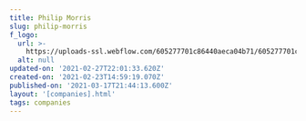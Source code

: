 ```yaml
---
title: Philip Morris
slug: philip-morris
f_logo:
  url: >-
    https://uploads-ssl.webflow.com/605277701c86440aeca04b71/605277701c8644ef9ca04c8e_phillipmorris.png
  alt: null
updated-on: '2021-02-27T22:01:33.620Z'
created-on: '2021-02-23T14:59:19.070Z'
published-on: '2021-03-17T21:44:13.600Z'
layout: '[companies].html'
tags: companies
---
```



